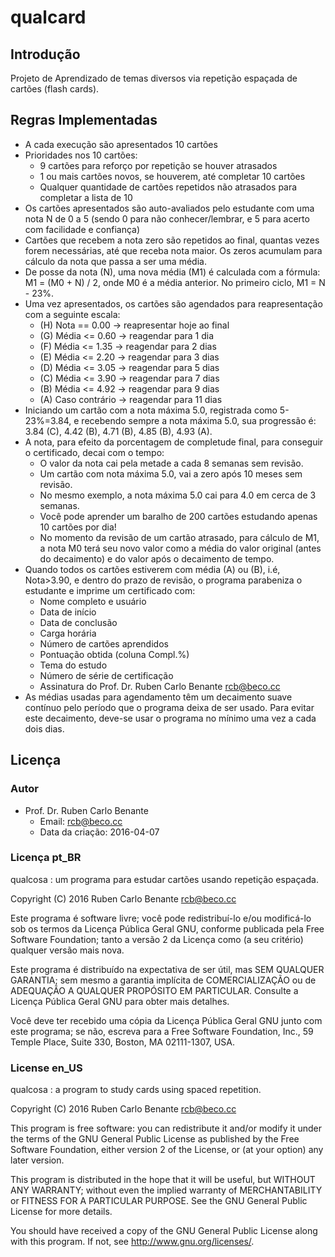 # qualcard #

## Introdução ##

Projeto de Aprendizado de temas diversos via repetição espaçada de cartões (flash cards).

## Regras Implementadas ##

* A cada execução são apresentados 10 cartões
* Prioridades nos 10 cartões:
    - 9 cartões para reforço por repetição se houver atrasados
    - 1 ou mais cartões novos, se houverem, até completar 10 cartões
    - Qualquer quantidade de cartões repetidos não atrasados para completar a lista de 10
* Os cartões apresentados são auto-avaliados pelo estudante com uma nota N de 0 a 5 (sendo 0 para não conhecer/lembrar, e 5 para acerto com facilidade e confiança)
* Cartões que recebem a nota zero são repetidos ao final, quantas vezes forem necessárias, até que receba nota maior. Os zeros acumulam para cálculo da nota que passa a ser uma média.
* De posse da nota (N), uma nova média (M1) é calculada com a fórmula: M1 = (M0 + N) / 2, onde M0 é a média anterior. No primeiro ciclo, M1 = N - 23%.
* Uma vez apresentados, os cartões são agendados para reapresentação com a seguinte escala:
    - (H) Nota  == 0.00   -> reapresentar hoje ao final
    - (G) Média <= 0.60   -> reagendar para  1 dia
    - (F) Média <= 1.35   -> reagendar para  2 dias
    - (E) Média <= 2.20   -> reagendar para  3 dias
    - (D) Média <= 3.05   -> reagendar para  5 dias
    - (C) Média <= 3.90   -> reagendar para  7 dias
    - (B) Média <= 4.92   -> reagendar para  9 dias
    - (A) Caso contrário  -> reagendar para 11 dias
* Iniciando um cartão com a nota máxima 5.0, registrada como 5-23%=3.84, e recebendo sempre a nota máxima 5.0, sua progressão é: 3.84 (C), 4.42 (B), 4.71 (B), 4.85 (B), 4.93 (A).
* A nota, para efeito da porcentagem de completude final, para conseguir o certificado, decai com o tempo:
    - O valor da nota cai pela metade a cada 8 semanas sem revisão.
    - Um cartão com nota máxima 5.0, vai a zero após 10 meses sem revisão.
    - No mesmo exemplo, a nota máxima 5.0 cai para 4.0 em cerca de 3 semanas.
    - Você pode aprender um baralho de 200 cartões estudando apenas 10 cartões por dia!
    - No momento da revisão de um cartão atrasado, para cálculo de M1, a nota M0 terá seu novo valor como a média do valor original (antes do decaimento) e do valor após o decaimento de tempo.
* Quando todos os cartões estiverem com média (A) ou (B), i.é, Nota>3.90, e dentro do prazo de revisão, o programa parabeniza o estudante e imprime um certificado com:
    - Nome completo e usuário
    - Data de início
    - Data de conclusão
    - Carga horária
    - Número de cartões aprendidos
    - Pontuação obtida (coluna Compl.%)
    - Tema do estudo
    - Número de série de certificação
    - Assinatura do Prof. Dr. Ruben Carlo Benante <rcb@beco.cc>
* As médias usadas para agendamento têm um decaimento suave contínuo pelo período que o programa deixa de ser usado. Para evitar este decaimento, deve-se usar o programa no mínimo uma vez a cada dois dias.

## Licença ##

### Autor ###

* Prof. Dr. Ruben Carlo Benante
    - Email: <rcb@beco.cc>
    - Data da criação: 2016-04-07

### Licença pt\_BR ###

qualcosa : um programa para estudar cartões usando repetição espaçada.

Copyright (C) 2016 Ruben Carlo Benante <rcb@beco.cc>

Este programa é software livre; você pode redistribuí-lo e/ou
modificá-lo sob os termos da Licença Pública Geral GNU, conforme
publicada pela Free Software Foundation; tanto a versão 2 da
Licença como (a seu critério) qualquer versão mais nova.

Este programa é distribuído na expectativa de ser útil, mas SEM
QUALQUER GARANTIA; sem mesmo a garantia implícita de
COMERCIALIZAÇÃO ou de ADEQUAÇÃO A QUALQUER PROPÓSITO EM
PARTICULAR. Consulte a Licença Pública Geral GNU para obter mais
detalhes.

Você deve ter recebido uma cópia da Licença Pública Geral GNU
junto com este programa; se não, escreva para a Free Software
Foundation, Inc., 59 Temple Place, Suite 330, Boston, MA
02111-1307, USA.

### License en\_US ###

qualcosa : a program to study cards using spaced repetition.

Copyright (C) 2016 Ruben Carlo Benante <rcb@beco.cc>

This program is free software: you can redistribute it and/or modify
it under the terms of the GNU General Public License as published by
the Free Software Foundation, either version 2 of the License, or
(at your option) any later version.

This program is distributed in the hope that it will be useful,
but WITHOUT ANY WARRANTY; without even the implied warranty of
MERCHANTABILITY or FITNESS FOR A PARTICULAR PURPOSE.  See the
GNU General Public License for more details.

You should have received a copy of the GNU General Public License
along with this program.  If not, see <http://www.gnu.org/licenses/>.

